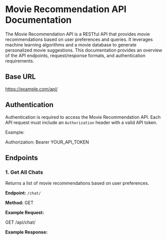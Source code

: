 # Movie Recommendation API Documentation

The Movie Recommendation API is a RESTful API that provides movie recommendations based on user preferences and queries. It leverages machine learning algorithms and a movie database to generate personalized movie suggestions. This documentation provides an overview of the API endpoints, request/response formats, and authentication requirements.

## Base URL

https://example.com/api/


## Authentication

Authentication is required to access the Movie Recommendation API. Each API request must include an `Authorization` header with a valid API token.

Example:

Authorization: Bearer YOUR_API_TOKEN


## Endpoints

### 1. Get All Chats

Returns a list of movie recommendations based on user preferences.

**Endpoint:** `/chat/`

**Method:** GET

**Example Request:**

GET /api/chat/


**Example Response:**
```json

```
